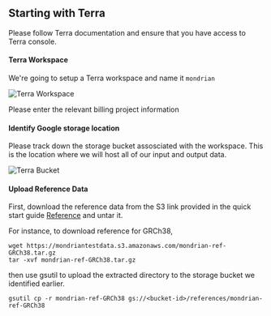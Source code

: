 
## Starting with Terra


Please follow Terra documentation and ensure that you have access to Terra console.


#### Terra Workspace

We're going to setup a Terra workspace and name it `mondrian`

![Terra Workspace](assets/terra_workspace.jpg)

Please enter the relevant billing project information

#### Identify Google storage location

Please track down the storage bucket assosciated with the workspace. This is the location where we will host all of our
input and output data.

![Terra Bucket](assets/terra_storage_bucket.jpg)


#### Upload Reference Data

First, download the reference data from the S3 link provided in the quick start guide [Reference](quickstart/README.md) and untar it.

For instance, to download reference for GRCh38,
```
wget https://mondriantestdata.s3.amazonaws.com/mondrian-ref-GRCh38.tar.gz
tar -xvf mondrian-ref-GRCh38.tar.gz
```

then use gsutil to upload the extracted directory to the storage bucket we identified earlier.

```
gsutil cp -r mondrian-ref-GRCh38 gs://<bucket-id>/references/mondrian-ref-GRCh38 
```

